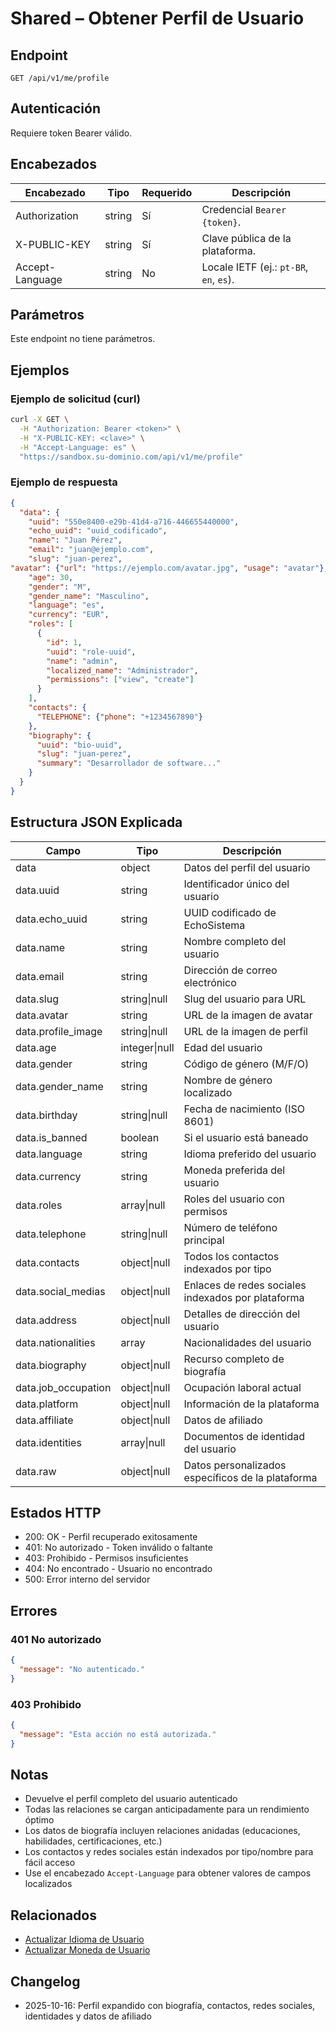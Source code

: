 # Shared – Obtener Perfil de Usuario

## Endpoint

```
GET /api/v1/me/profile
```

## Autenticación

Requiere token Bearer válido.

## Encabezados

| Encabezado       | Tipo   | Requerido | Descripción |
| ---------------- | ------ | --------- | ----------- |
| Authorization    | string | Sí        | Credencial `Bearer {token}`. |
| X-PUBLIC-KEY     | string | Sí        | Clave pública de la plataforma. |
| Accept-Language  | string | No        | Locale IETF (ej.: `pt-BR`, `en`, `es`). |

## Parámetros

Este endpoint no tiene parámetros.

## Ejemplos

### Ejemplo de solicitud (curl)

```bash
curl -X GET \
  -H "Authorization: Bearer <token>" \
  -H "X-PUBLIC-KEY: <clave>" \
  -H "Accept-Language: es" \
  "https://sandbox.su-dominio.com/api/v1/me/profile"
```

### Ejemplo de respuesta

```json
{
  "data": {
    "uuid": "550e8400-e29b-41d4-a716-446655440000",
    "echo_uuid": "uuid_codificado",
    "name": "Juan Pérez",
    "email": "juan@ejemplo.com",
    "slug": "juan-perez",
"avatar": {"url": "https://ejemplo.com/avatar.jpg", "usage": "avatar"},
    "age": 30,
    "gender": "M",
    "gender_name": "Masculino",
    "language": "es",
    "currency": "EUR",
    "roles": [
      {
        "id": 1,
        "uuid": "role-uuid",
        "name": "admin",
        "localized_name": "Administrador",
        "permissions": ["view", "create"]
      }
    ],
    "contacts": {
      "TELEPHONE": {"phone": "+1234567890"}
    },
    "biography": {
      "uuid": "bio-uuid",
      "slug": "juan-perez",
      "summary": "Desarrollador de software..."
    }
  }
}
```

## Estructura JSON Explicada

| Campo | Tipo | Descripción |
| ----- | ---- | ----------- |
| data | object | Datos del perfil del usuario |
| data.uuid | string | Identificador único del usuario |
| data.echo_uuid | string | UUID codificado de EchoSistema |
| data.name | string | Nombre completo del usuario |
| data.email | string | Dirección de correo electrónico |
| data.slug | string\|null | Slug del usuario para URL |
| data.avatar | string | URL de la imagen de avatar |
| data.profile_image | string\|null | URL de la imagen de perfil |
| data.age | integer\|null | Edad del usuario |
| data.gender | string | Código de género (M/F/O) |
| data.gender_name | string | Nombre de género localizado |
| data.birthday | string\|null | Fecha de nacimiento (ISO 8601) |
| data.is_banned | boolean | Si el usuario está baneado |
| data.language | string | Idioma preferido del usuario |
| data.currency | string | Moneda preferida del usuario |
| data.roles | array\|null | Roles del usuario con permisos |
| data.telephone | string\|null | Número de teléfono principal |
| data.contacts | object\|null | Todos los contactos indexados por tipo |
| data.social_medias | object\|null | Enlaces de redes sociales indexados por plataforma |
| data.address | object\|null | Detalles de dirección del usuario |
| data.nationalities | array | Nacionalidades del usuario |
| data.biography | object\|null | Recurso completo de biografía |
| data.job_occupation | object\|null | Ocupación laboral actual |
| data.platform | object\|null | Información de la plataforma |
| data.affiliate | object\|null | Datos de afiliado |
| data.identities | array\|null | Documentos de identidad del usuario |
| data.raw | object\|null | Datos personalizados específicos de la plataforma |

## Estados HTTP

- 200: OK - Perfil recuperado exitosamente
- 401: No autorizado - Token inválido o faltante
- 403: Prohibido - Permisos insuficientes
- 404: No encontrado - Usuario no encontrado
- 500: Error interno del servidor

## Errores

### 401 No autorizado
```json
{
  "message": "No autenticado."
}
```

### 403 Prohibido
```json
{
  "message": "Esta acción no está autorizada."
}
```

## Notas

- Devuelve el perfil completo del usuario autenticado
- Todas las relaciones se cargan anticipadamente para un rendimiento óptimo
- Los datos de biografía incluyen relaciones anidadas (educaciones, habilidades, certificaciones, etc.)
- Los contactos y redes sociales están indexados por tipo/nombre para fácil acceso
- Use el encabezado `Accept-Language` para obtener valores de campos localizados

## Relacionados

- [Actualizar Idioma de Usuario](./UserRegionalInformationLanguageUpdate.md)
- [Actualizar Moneda de Usuario](./UserRegionalInformationCurrencyUpdate.md)

## Changelog

- 2025-10-16: Perfil expandido con biografía, contactos, redes sociales, identidades y datos de afiliado
